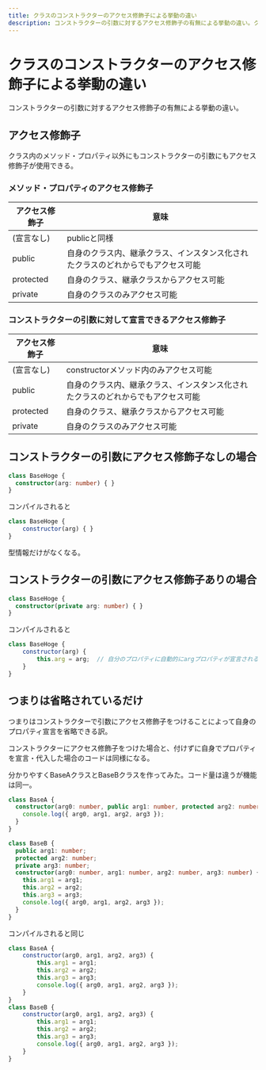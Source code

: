 ```yaml
---
title: クラスのコンストラクターのアクセス修飾子による挙動の違い
description: コンストラクターの引数に対するアクセス修飾子の有無による挙動の違い。クラス内のメソッド・プロパティ以外にもコンストラクターの引数にもアクセス修飾子が使用できる。
---
```


# クラスのコンストラクターのアクセス修飾子による挙動の違い

コンストラクターの引数に対するアクセス修飾子の有無による挙動の違い。

<ClientOnly>
  <CallInFeedAdsense />
</ClientOnly>

## アクセス修飾子

クラス内のメソッド・プロパティ以外にもコンストラクターの引数にもアクセス修飾子が使用できる。

### メソッド・プロパティのアクセス修飾子

|アクセス修飾子|意味|
|---|---|
|(宣言なし)|publicと同様|
|public|自身のクラス内、継承クラス、インスタンス化されたクラスのどれからでもアクセス可能|
|protected|自身のクラス、継承クラスからアクセス可能|
|private|自身のクラスのみアクセス可能|

### コンストラクターの引数に対して宣言できるアクセス修飾子

|アクセス修飾子|意味|
|---|---|
|(宣言なし)|constructorメソッド内のみアクセス可能|
|public|自身のクラス内、継承クラス、インスタンス化されたクラスのどれからでもアクセス可能|
|protected|自身のクラス、継承クラスからアクセス可能|
|private|自身のクラスのみアクセス可能|

## コンストラクターの引数にアクセス修飾子なしの場合

```ts
class BaseHoge {
  constructor(arg: number) { }
}
```

コンパイルされると

```js
class BaseHoge {
    constructor(arg) { }
}
```

型情報だけがなくなる。

## コンストラクターの引数にアクセス修飾子ありの場合

```ts
class BaseHoge {
  constructor(private arg: number) { }
}
```

コンパイルされると

```js
class BaseHoge {
    constructor(arg) {
        this.arg = arg;  // 自分のプロパティに自動的にargプロパティが宣言される
    }
}
```

## つまりは省略されているだけ

つまりはコンストラクターで引数にアクセス修飾子をつけることによって自身のプロパティ宣言を省略できる訳。

コンストラクターにアクセス修飾子をつけた場合と、付けずに自身でプロパティを宣言・代入した場合のコードは同様になる。

分かりやすくBaseAクラスとBaseBクラスを作ってみた。コード量は違うが機能は同一。


```ts
class BaseA {
  constructor(arg0: number, public arg1: number, protected arg2: number, private arg3: number) {
    console.log({ arg0, arg1, arg2, arg3 });
  }
}

class BaseB {
  public arg1: number;
  protected arg2: number;
  private arg3: number;
  constructor(arg0: number, arg1: number, arg2: number, arg3: number) {
    this.arg1 = arg1;
    this.arg2 = arg2;
    this.arg3 = arg3;
    console.log({ arg0, arg1, arg2, arg3 });
  }
}
```

コンパイルされると同じ


```js
class BaseA {
    constructor(arg0, arg1, arg2, arg3) {
        this.arg1 = arg1;
        this.arg2 = arg2;
        this.arg3 = arg3;
        console.log({ arg0, arg1, arg2, arg3 });
    }
}
class BaseB {
    constructor(arg0, arg1, arg2, arg3) {
        this.arg1 = arg1;
        this.arg2 = arg2;
        this.arg3 = arg3;
        console.log({ arg0, arg1, arg2, arg3 });
    }
}
```

